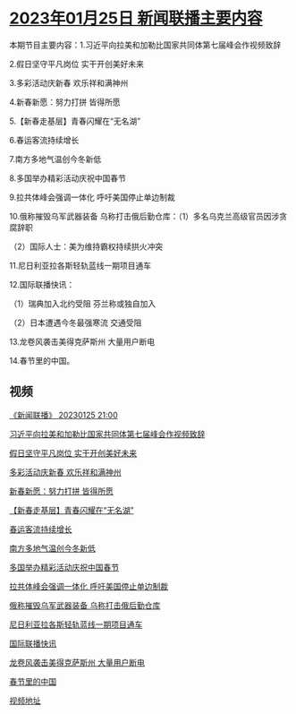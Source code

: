 # [2023年01月25日 新闻联播主要内容](https://tv.cctv.com/lm/xwlb/day/20230125.shtml)

本期节目主要内容：1.习近平向拉美和加勒比国家共同体第七届峰会作视频致辞

2.假日坚守平凡岗位 实干开创美好未来

3.多彩活动庆新春 欢乐祥和满神州

4.新春新愿：努力打拼 皆得所愿

5.【新春走基层】青春闪耀在“无名湖”

6.春运客流持续增长

7.南方多地气温创今冬新低

8.多国举办精彩活动庆祝中国春节

9.拉共体峰会强调一体化 呼吁美国停止单边制裁

10.俄称摧毁乌军武器装备 乌称打击俄后勤仓库：（1）多名乌克兰高级官员因涉贪腐辞职

（2）国际人士：美为维持霸权持续拱火冲突

11.尼日利亚拉各斯轻轨蓝线一期项目通车

12.国际联播快讯：

（1）瑞典加入北约受阻 芬兰称或独自加入

（2）日本遭遇今冬最强寒流 交通受阻

13.龙卷风袭击美得克萨斯州 大量用户断电

14.春节里的中国。

## 视频

[《新闻联播》 20230125 21:00](https://tv.cctv.com/2023/01/25/VIDE23zkW32fD8wxjDgLZ6YF230125.shtml)

[习近平向拉美和加勒比国家共同体第七届峰会作视频致辞](https://tv.cctv.com/2023/01/25/VIDE2FYstKuc0VSAlIBMLX8t230125.shtml)

[假日坚守平凡岗位 实干开创美好未来](https://tv.cctv.com/2023/01/25/VIDE8rlqJ0kKlHdjdxXr9L54230125.shtml)

[多彩活动庆新春 欢乐祥和满神州](https://tv.cctv.com/2023/01/25/VIDEkyPj9GERtp0vtRK1FaUm230125.shtml)

[新春新愿：努力打拼 皆得所愿](https://tv.cctv.com/2023/01/25/VIDEdT2447CWDvwtGcmK6vE4230125.shtml)

[【新春走基层】青春闪耀在“无名湖”](https://tv.cctv.com/2023/01/25/VIDEXE5pe1rhfyxxzDbEOSvl230125.shtml)

[春运客流持续增长](https://tv.cctv.com/2023/01/25/VIDEUPMl2SXM91weit4CUX5D230125.shtml)

[南方多地气温创今冬新低](https://tv.cctv.com/2023/01/25/VIDEoThugmfbGBTBktP4mfLG230125.shtml)

[多国举办精彩活动庆祝中国春节](https://tv.cctv.com/2023/01/25/VIDEyDjS4StIlQ3AWOVpACUB230125.shtml)

[拉共体峰会强调一体化 呼吁美国停止单边制裁](https://tv.cctv.com/2023/01/25/VIDEbxQcNKduRkD3RBINB3wt230125.shtml)

[俄称摧毁乌军武器装备 乌称打击俄后勤仓库](https://tv.cctv.com/2023/01/25/VIDEmhOHZwdoxAqsicjWYUgN230125.shtml)

[尼日利亚拉各斯轻轨蓝线一期项目通车](https://tv.cctv.com/2023/01/25/VIDEclIXFwpwukPkzqEY96kg230125.shtml)

[国际联播快讯](https://tv.cctv.com/2023/01/25/VIDEBRUCPxWw5zVqDv4DIWKk230125.shtml)

[龙卷风袭击美得克萨斯州 大量用户断电](https://tv.cctv.com/2023/01/25/VIDEqxOE56Wud9Z6vAITdt02230125.shtml)

[春节里的中国](https://tv.cctv.com/2023/01/25/VIDEOn3Is5L0aDpPtYWAyG1p230125.shtml)

[视频地址](https://tv.cctv.com/lm/xwlb/day/20230125.shtml) 

